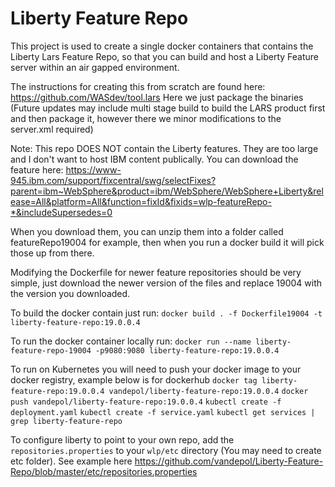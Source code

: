 # Liberty Feature Repo

This project is used to create a single docker containers that contains the Liberty Lars Feature Repo, so that you can build and host a Liberty Feature server within an air gapped environment. 

The instructions for creating this from scratch are found here:
https://github.com/WASdev/tool.lars
Here we just package the binaries 
(Future updates may include multi stage build to build the LARS product first and then package it, however there we minor modifications to the server.xml required)

Note:  This repo DOES NOT contain the Liberty features.  They are too large and I don't want to host IBM content publically.  You can download the feature here:
https://www-945.ibm.com/support/fixcentral/swg/selectFixes?parent=ibm~WebSphere&product=ibm/WebSphere/WebSphere+Liberty&release=All&platform=All&function=fixId&fixids=wlp-featureRepo-*&includeSupersedes=0

When you download them, you can unzip them into a folder called featureRepo19004 for example, then when you run a docker build it will pick those up from there. 

Modifying the Dockerfile for newer feature repositories should be very simple, just download the newer version of the files and replace 19004 with the version you downloaded. 

To build the docker contain just run:
`docker build . -f Dockerfile19004 -t liberty-feature-repo:19.0.0.4`

To run the docker container locally run:
`docker run --name liberty-feature-repo-19004 -p9080:9080 liberty-feature-repo:19.0.0.4`

To run on Kubernetes you will need to push your docker image to your docker registry, example below is for dockerhub
`docker tag liberty-feature-repo:19.0.0.4 vandepol/liberty-feature-repo:19.0.0.4`
`docker push vandepol/liberty-feature-repo:19.0.0.4`
`kubectl create -f deployment.yaml`
`kubectl create -f service.yaml`
`kubectl get services | grep liberty-feature-repo`


To configure liberty to point to your own repo, add the `repositories.properties` to your `wlp/etc` directory (You may need to create etc folder).  See example here https://github.com/vandepol/Liberty-Feature-Repo/blob/master/etc/repositories.properties

